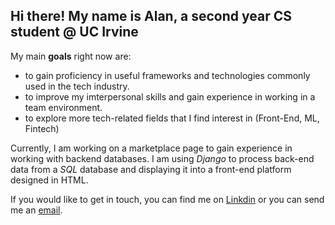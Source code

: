 ## Hi there! My name is Alan, a second year CS student @ UC Irvine

My main **goals** right now are:
- to gain proficiency in useful frameworks and technologies commonly used in the tech industry.
- to improve my imterpersonal skills and gain experience in working in a team environment.
- to explore more tech-related fields that I find interest in (Front-End, ML, Fintech)  

Currently, I am working on a marketplace page to gain experience in working with backend databases. I am using *Django* to process back-end data from a *SQL* database and displaying it into a front-end platform designed in HTML.

If you would like to get in touch, you can find me on [Linkdin](https://www.linkedin.com/in/alan-yi-14003b225/) or you can send me an [email](yi.alan10@gmail.com).



<!--
**yialan6/yialan6** is a ✨ _special_ ✨ repository because its `README.md` (this file) appears on your GitHub profile.

Here are some ideas to get you started:

- 🔭 I’m currently working on ...
- 🌱 I’m currently learning ...
- 👯 I’m looking to collaborate on ...
- 🤔 I’m looking for help with ...
- 💬 Ask me about ...
- 📫 How to reach me: ...
- 😄 Pronouns: ...
- ⚡ Fun fact: ...
-->
